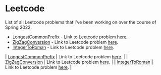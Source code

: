 # Leetcode
List of all Leetcode problems that I've been working on over the course of Spring 2022.

- [LongestCommonPrefix](LongestCommonPrefix.cpp) - Link to Leetcode problem [here](https://leetcode.com/problems/longest-common-prefix).
- [ZigZagConversion](ZigZagConversion.cpp) - Link to Leetcode problem [here](https://leetcode.com/problems/zigzag-conversion).
- [IntegerToRoman](IntegerToRoman.cpp) - Link to Leetcode problem [here](https://leetcode.com/problems/integer-to-roman).

| [LongestCommonPrefix](LongestCommonPrefix.cpp) | Link to Leetcode problem [here](https://leetcode.com/problems/longest-common-prefix). |
| [ZigZagConversion](ZigZagConversion.cpp)       | Link to Leetcode problem [here](https://leetcode.com/problems/zigzag-conversion).     |
| [IntegerToRoman](IntegerToRoman.cpp)           | Link to Leetcode problem [here](https://leetcode.com/problems/integer-to-roman).      |
